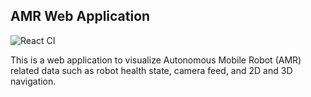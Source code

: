 ## AMR Web Application
![React CI](https://github.com/SebastianLiando/amr-web-gui-schaeffler/actions/workflows/node.js.yml/badge.svg)

This is a web application to visualize Autonomous Mobile Robot (AMR) related data such as robot health state, camera feed, and 2D and 3D navigation.